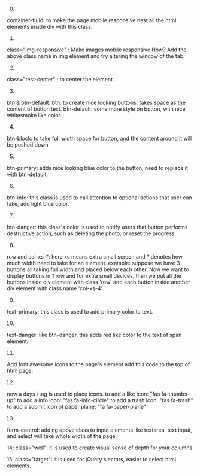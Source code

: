 0.
container-fluid:
to make the page mobile responsive nest all the html elements inside div with this class.

1.
class="img-responsive" : Make images mobile responsive
How?
Add the above class name in img element and try altering the window of the tab.

2.
class="test-center" : to center the element.

3. 
btn & btn-default:
btn: to create nice looking buttons, takes space as the content of button text.
btn-default: some more style on button, with nice whitesmoke like color.

4. 
btn-block:
to take full width space for button, and the content around it will be pushed down

5.
btn-primary:
adds nice looking blue color to the button, need to replace it with btn-default.

6.
btn-info:
this class is used to call attention to optional actions that user can take, add light blue color.

7.
btn-danger:
this class's color is used to notify users that button performs destructive action,
such as deleting the photo, or reset the progress.

8.
row and col-xs-*:
here xs means extra small screen and * denotes how much width need to take for an element.
example: suppose we have 3 buttons all taking full width and placed below each other.
Now we want to display buttons in 1 row and for extra small devices, then we put all the buttons inside div element with class 'row' and each button inside another div element with class name 'col-xs-4'.

9.
text-primary:
this class is used to add primary color to text.


10.
text-danger: 
like btn-danger, this adds red like color to the text of span element.

11.
Add font awesome icons to the page's element
add this code to the top of html page: 
<link rel="stylesheet" href="https://use.fontawesome.com/releases/v5.8.1/css/all.css" integrity="sha384-50oBUHEmvpQ+1lW4y57PTFmhCaXp0ML5d60M1M7uH2+nqUivzIebhndOJK28anvf" crossorigin="anonymous">

12.
now a days i tag is used to place icons.
to add a like icon: "fas fa-thumbs-up"
to add a info icon: "fas fa-info-circle"
to add a trash icon: "fas fa-trash"
to add a submit icon of paper plane: "fa fa-paper-plane"

13.
form-control:
adding above class to input elements like textarea, text input, and select will take whole width of the page.

14:
class="well":
it is used to create visual sense of depth for your columns.

15:
class="target":
it is used for jQuery slectors, easier to select html elements.
